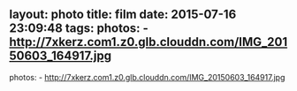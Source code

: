 layout: photo
title: film
date: 2015-07-16 23:09:48
tags:
photos: 
	- http://7xkerz.com1.z0.glb.clouddn.com/IMG_20150603_164917.jpg
---
photos: 
	- http://7xkerz.com1.z0.glb.clouddn.com/IMG_20150603_164917.jpg
